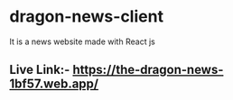 # dragon-news-client
It is a news website made with React js

## Live Link:- https://the-dragon-news-1bf57.web.app/
